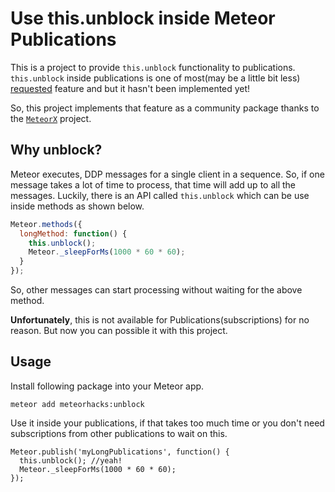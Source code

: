 # Use this.unblock inside Meteor Publications

This is a project to provide `this.unblock` functionality to publications.
`this.unblock` inside publications is one of most(may be a little bit less) [requested](https://github.com/meteor/meteor/issues/853) feature and but it hasn't been implemented yet!

So, this project implements that feature as a community package thanks to the [`MeteorX`](https://github.com/meteorhacks/meteorx) project.

## Why unblock?

Meteor executes, DDP messages for a single client in a sequence. So, if one message takes a lot of time to process, that time will add up to all the messages. Luckily, there is an API called `this.unblock` which can be use inside methods as shown below.

```js
Meteor.methods({
  longMethod: function() {
    this.unblock();
    Meteor._sleepForMs(1000 * 60 * 60);
  }
});
```
So, other messages can start processing without waiting for the above method.

**Unfortunately**, this is not available for Publications(subscriptions) for no reason. But now you can possible it with this project.

## Usage

Install following package into your Meteor app.
```
meteor add meteorhacks:unblock
```

Use it inside your publications, if that takes too much time or you don't need subscriptions from other publications to wait on this.

```
Meteor.publish('myLongPublications', function() {
  this.unblock(); //yeah!
  Meteor._sleepForMs(1000 * 60 * 60);
});
```